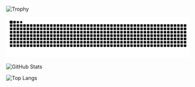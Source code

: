 ![Trophy](https://github-profile-trophy.vercel.app/?username=coochill&theme=onedark&rank=SSS,SS,S,AAA,AA,A,B,C)

![Snake animation](https://github.com/coochill/coochill/blob/output/github-contribution-grid-snake.svg)

![GitHub Stats](https://github-readme-stats.vercel.app/api?username=coochill&show_icons=true&theme=tokyonight)

![Top Langs](https://github-readme-stats.vercel.app/api/top-langs/?username=coochill&layout=compact)
